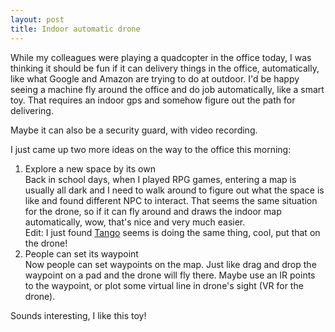 ```yaml
---
layout: post
title: Indoor automatic drone
---
```

While my colleagues were playing a quadcopter in the office today, I was thinking it should be fun if it can delivery things in the office, automatically, like what Google and Amazon are trying to do at outdoor. I'd be happy seeing a machine fly around the office and do job automatically, like a smart toy. That requires an indoor gps and somehow figure out the path for delivering.

Maybe it can also be a security guard, with video recording.

I just came up two more ideas on the way to the office this morning:

1. Explore a new space by its own  
Back in school days, when I played RPG games, entering a map is usually all dark and I need to walk around to figure out what the space is like and found different NPC to interact. That seems the same situation for the drone, so if it can fly around and draws the indoor map automatically, wow, that's nice and very much easier.  
Edit: I just found [Tango](https://www.google.com/atap/project-tango/) seems is doing the same thing, cool, put that on the drone!
2. People can set its waypoint  
Now people can set waypoints on the map. Just like drag and drop the waypoint on a pad and the drone will fly there. Maybe use an IR points to the waypoint, or plot some virtual line in drone's sight (VR for the drone).

Sounds interesting, I like this toy!